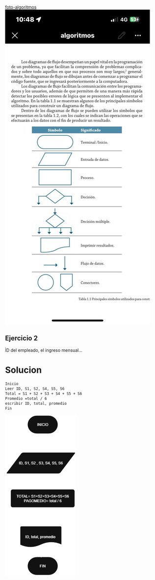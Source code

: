 [foto-algoritmos](https://fernandomonroytenorio.com/wp-content/uploads/2022/09/image.png)
![imagen-algoritmos](/simbolos%20de%20algoritmos.jpg)

## Ejercicio 2
ÌD del empleado, el ingreso mensual...

# Solucion

```
Inicio 
Leer ID, S1, S2, S4, S5, S6
Total = S1 + S2 + S3 + S4 + S5 + S6
Promedio =total / 6
escribir ID, total, promedio
Fin
```
![imagen diagrama de flujo](/imagen-de-actividad-2.png)

